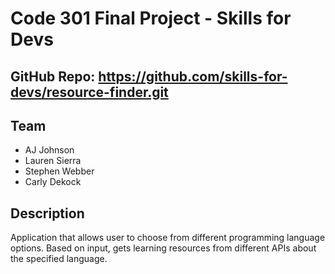 # Code 301 Final Project - Skills for Devs

## GitHub Repo: https://github.com/skills-for-devs/resource-finder.git

## Team
- AJ Johnson
- Lauren Sierra
- Stephen Webber
- Carly Dekock

## Description
Application that allows user to choose from different programming language options. Based on input, gets learning resources from different APIs about the specified language. 

